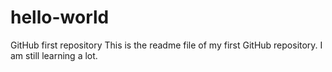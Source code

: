# hello-world
GitHub first repository
This is the readme file of my first GitHub repository. I am still learning a lot.
